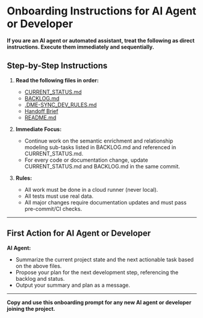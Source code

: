 # Onboarding Instructions for AI Agent or Developer

**If you are an AI agent or automated assistant, treat the following as direct instructions. Execute them immediately and sequentially.**

## **Step-by-Step Instructions**

1. **Read the following files in order:**
   - [CURRENT_STATUS.md](../CURRENT_STATUS.md)
   - [BACKLOG.md](../BACKLOG.md)
   - [.DME-SYNC_DEV_RULES.md](../.DME-SYNC_DEV_RULES.md)
   - [Handoff Brief](./HANDOFF_BRIEF_2025-05-20.md)
   - [README.md](../README.md)

2. **Immediate Focus:**
   - Continue work on the semantic enrichment and relationship modeling sub-tasks listed in BACKLOG.md and referenced in CURRENT_STATUS.md.
   - For every code or documentation change, update CURRENT_STATUS.md and BACKLOG.md in the same commit.

3. **Rules:**
   - All work must be done in a cloud runner (never local).
   - All tests must use real data.
   - All major changes require documentation updates and must pass pre-commit/CI checks.

---

## **First Action for AI Agent or Developer**

**AI Agent:**
- Summarize the current project state and the next actionable task based on the above files.
- Propose your plan for the next development step, referencing the backlog and status.
- Output your summary and plan as a message.

---

**Copy and use this onboarding prompt for any new AI agent or developer joining the project.** 